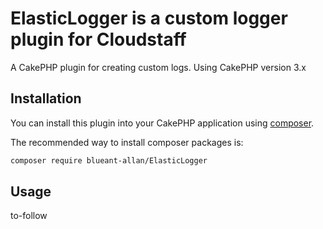 # ElasticLogger is a custom logger plugin for Cloudstaff

A CakePHP plugin for creating custom logs. Using CakePHP version 3.x

## Installation

You can install this plugin into your CakePHP application using [composer](https://getcomposer.org).

The recommended way to install composer packages is:

```sh
composer require blueant-allan/ElasticLogger
```

## Usage

to-follow
